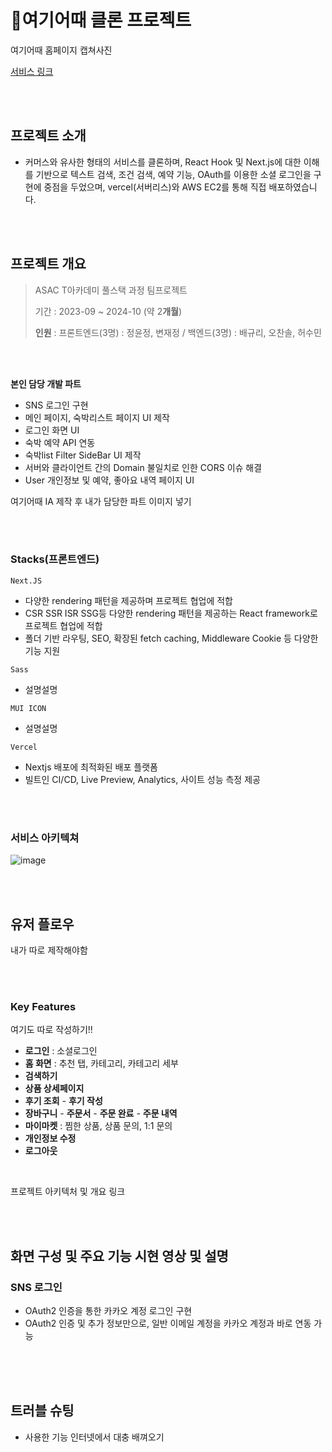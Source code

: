 # 🏨여기어때 클론 프로젝트
 

여기어때 홈페이지 캡쳐사진

[서비스 링크](https://epicktrees.net/)

<br>
<br>

## 프로젝트 소개

- 커머스와 유사한 형태의 서비스를 클론하며, React Hook 및 Next.js에 대한 이해를 기반으로 텍스트 검색, 조건 검색, 예약 기능, OAuth를 이용한 소셜 로그인을 구현에 중점을 두었으며, vercel(서버리스)와 AWS EC2를 통해 직접 배포하였습니다.



<br>
<br>

## 프로젝트 개요
> ASAC T아카데미 풀스택 과정 팀프로젝트
> 
> 기간 : 2023-09 ~ 2024-10 (약 2**개월**)
> 
> 
>
> **인원** : 프론트엔드(3명) : 정윤정, 변재정 / 백엔드(3명) : 배규리, 오찬솔, 허수민



<br>
<br>

**본인 담당 개발 파트**
- SNS 로그인 구현
- 메인 페이지, 숙박리스트 페이지 UI 제작
- 로그인 화면 UI
- 숙박 예약 API 연동
- 숙박list Filter SideBar UI 제작
- 서버와 클라이언트 간의 Domain 불일치로 인한 CORS 이슈 해결
- User 개인정보 및 예약, 좋아요 내역 페이지 UI


여기어때 IA 제작 후 내가 담당한 파트 이미지 넣기





<br>
<br>


### Stacks(프론트엔드)
`Next.JS`

- 다양한 rendering 패턴을 제공하며 프로젝트 협업에 적합
- CSR SSR ISR SSG등 다양한 rendering 패턴을 제공하는 React framework로 프로젝트 협업에 적합
- 폴더 기반 라우팅, SEO, 확장된 fetch caching, Middleware Cookie 등 다양한 기능 지원



`Sass`

- 설명설명



 `MUI ICON`
 
- 설명설명

 
 `Vercel`
 
- Nextjs 배포에 최적화된 배포 플랫폼
- 빌트인 CI/CD, Live Preview, Analytics, 사이트 성능 측정 제공


 



<br>
<br>

### 서비스 아키텍쳐
![image](https://github.com/BoubleJ/epiktrees-bestchoice/assets/122145341/b99aad87-f609-4abf-8555-1c4746f49a7e)




<br>
<br>





## 유저 플로우

내가 따로 제작해야함




<br>
<br>

### Key Features

여기도 따로 작성하기!!

- **로그인** : 소셜로그인
- **홈 화면** : 추천 탭, 카테고리, 카테고리 세부
- **검색하기**
- **상품 상세페이지**
- **후기 조회** - **후기 작성**
- **장바구니** - **주문서** - **주문 완료** - **주문 내역**
- **마이마켓** : 찜한 상품, 상품 문의, 1:1 문의
- **개인정보 수정**
- **로그아웃**
  
<br>

프로젝트 아키텍처 및 개요 링크








<br>
<br>


## 화면 구성 및 주요 기능 시현 영상 및 설명



### SNS 로그인 
- OAuth2 인증을 통한 카카오 계정 로그인 구현
- OAuth2 인증 및 추가 정보만으로, 일반 이메일 계정을 카카오 계정과 바로 연동 가능





<br>
<br>
<br>



## 트러블 슈팅
- 사용한 기능 인터넷에서 대충 배껴오기



